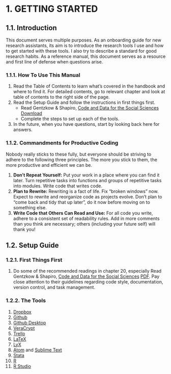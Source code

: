 
# 1. GETTING STARTED

## 1.1. Introduction

This document serves multiple purposes. As an onboarding guide for new research assistants, its aim is to introduce the research tools I use and how to get started with these tools. I also try to describe a standard for good research habits. As a reference manual, this document serves as a resource and first line of defense when questions arise.

### 1.1.1. How To Use This Manual

1. Read the Table of Contents to learn what’s covered in the handbook and where to find it. For detailed contents, go to relevant chapter and look at table of contents to the right side of the page.
2. Read the Setup Guide and follow the instructions in first things first.
   - Read Gentzkow & Shapiro, [Code and Data for the Social Sciences](https://web.stanford.edu/~gentzkow/research/CodeAndData.pdf) [Download](pdf/CodeAndData.pdf)
   - Complete the steps to set up each of the tools.
3. In the future, when you have questions, start by looking back here for answers.

### 1.1.2. Commandments for Productive Coding

Nobody really sticks to these fully, but everyone should be striving to adhere to the following three principles. The more you stick to them, the more productive and efficient we can be.

1. **Don’t Repeat Yourself:** Put your work in a place where you can find it later. Turn repetitive tasks into functions and groups of repetitive tasks into modules. Write code that writes code.
2. **Plan to Rewrite:** Rewriting is a fact of life. Fix “broken windows” now. Expect to rewrite and reorganize code as projects evolve. Don’t plan to “come back and tidy that up later”, do it now before moving on to something else.
3. **Write Code that Others Can Read and Use:** For all code you write, adhere to a consistent set of readability rules. Add in more comments than you think are necessary; others (including your future self) will thank you!

##  1.2. Setup Guide

### 1.2.1. First Things First

1. Do some of the recommended readings in chapter 20, especially Read Gentzkow & Shapiro, [Code and Data for the Social Sciences](https://web.stanford.edu/~gentzkow/research/CodeAndData.pdf) [PDF](pdf/CodeAndData.pdf). Pay close attention to their guidelines regarding code style, documentation, version control, and task management.

### 1.2.2. The Tools

1. [Dropbox](https://www.dropbox.com)
2. [Github](https://github.com)
3. [Github Desktop](https://desktop.github.com)
4. [VeraCrypt](https://www.veracrypt.fr/en/Home.html)
5. [Trello](https://trello.com)
6. [LaTeX](https://overleaf.com)
7. [LyX](https://www.lyx.org)
8. [Atom](https://atom.io) and [Sublime Text](https://www.sublimetext.com)
9. [Stata](https://www.stata.com)
10. [R](https://www.r-project.org)
11. [R Studio](https://rstudio.com)




